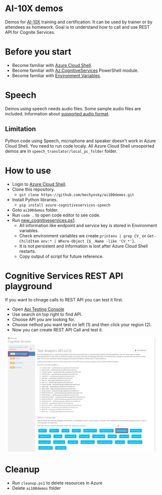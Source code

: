 # AI-10X demos
Demos for [AI-10X](https://docs.microsoft.com/en-us/learn/certifications/exams/ai-100) training and certification. It can be used by trainer or by attendees as homework. Goal is to understand how to call and use REST API for Cognite Services.

# Before you start
- Become familiar with [Azure Cloud Shell](https://docs.microsoft.com/en-us/azure/cloud-shell/overview).
- Become familiar with [Az.CognitiveServices](https://docs.microsoft.com/en-us/powershell/module/az.cognitiveservices/?view=azps-5.0.0#cognitive-services) PowerShell module.
- Become familiar with [Environment Variables](https://docs.microsoft.com/en-us/powershell/module/microsoft.powershell.core/about/about_environment_variables?view=powershell-7).

# Speech

Demos using speech needs audio files. Some sample audio files are included. Information about [supported audio format](https://docs.microsoft.com/en-us/azure/cognitive-services/speech-service/rest-speech-to-text#audio-formats).

## Limitation
Python code using Speech, microphone and speaker doesn't work in Azure Cloud Shell. You need to run code localy. All Azure Cloud Shell unsoported demos are in ```speech_translator/local_pc_folder``` folder. 


# How to use

- Login to [Azure Cloud Shell](https://shell.azure.com).
- Clone this repository.
  - ```git clone https://github.com/bechynsky/ai100demos.git```
- Install Python libraries.
  - ```pip install azure-cognitiveservices-speech```
- Goto ```ai100demos``` folder.
- Run ```code .``` to open code editor to see code.
- Run [new_cognitiveservices.ps1](new_cognitiveservices.ps1).
  - All information like endpoint and service key is stored in Environment variables. 
  - Check environment variables we create ```printenv | grep CV_``` or ```Get-ChildItem env:* | Where-Object {$_.Name -like 'CV_*'}```.
  - It is not persistent and information is lost after Azure Cloud Shell restarts.
  - Copy output of script for future reference.

# Cognitive Services REST API playground
If you want to chnage calls to REST API you can test it first.

- Open [Api Testing Console](https://westeurope.dev.cognitive.microsoft.com/docs/services)
- Use search on top right to find API.
- Choose API you are looking for.
- Choose nethod you want test on left (1) and then click your region (2).
- Now you can create REST API Call and test it.

![REST API Test Console](rest_api_test_1.jpg)


# Cleanup
- Run ```cleanup.ps1``` to delete resources in Azure
- Delete ```ai100demos``` folder 
